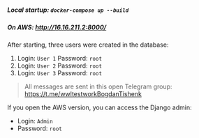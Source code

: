 ##### Local startup: `docker-compose up --build`
##### On AWS: http://16.16.211.2:8000/
After starting, three users were created in the database:
1. Login: `User 1`
Password: `root`
2. Login: `User 2`
Password: `root`
3. Login: `User 3`
Password: `root`

> All messages are sent in this open Telegram group: https://t.me/wwltestworkBogdanTishenk

If you open the AWS version, you can access the Django admin:
- Login: `Admin`
- Password: `root`